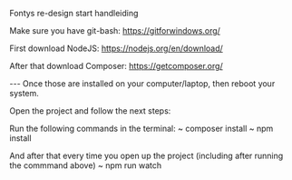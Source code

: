 Fontys re-design start handleiding

Make sure you have git-bash:
https://gitforwindows.org/

First download NodeJS:
https://nodejs.org/en/download/

After that download Composer:
https://getcomposer.org/

--- Once those are installed on your computer/laptop, then reboot your system.

Open the project and follow the next steps:

Run the following commands in the terminal:
~ composer install
~ npm install

And after that every time you open up the project (including after running the commmand above)
~ npm run watch